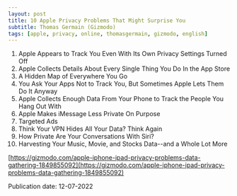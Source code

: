 ```yaml
---
layout: post
title: 10 Apple Privacy Problems That Might Surprise You
subtitle: Thomas Germain (Gizmodo)
tags: [apple, privacy, online, thomasgermain, gizmodo, english]
---
```


1. Apple Appears to Track You Even With Its Own Privacy Settings Turned Off 
2. Apple Collects Details About Every Single Thing You Do In the App Store
3. A Hidden Map of Everywhere You Go 
4. You Ask Your Apps Not to Track You, But Sometimes Apple Lets Them Do It Anyway 
5. Apple Collects Enough Data From Your Phone to Track the People You Hang Out With
6. Apple Makes iMessage Less Private On Purpose 
7. Targeted Ads 
8. Think Your VPN Hides All Your Data? Think Again 
9. How Private Are Your Conversations With Siri? 
10. Harvesting Your Music, Movie, and Stocks Data--and a Whole Lot More

[https://gizmodo.com/apple-iphone-ipad-privacy-problems-data-gathering-1849855092](https://gizmodo.com/apple-iphone-ipad-privacy-problems-data-gathering-1849855092)

Publication date: 12-07-2022